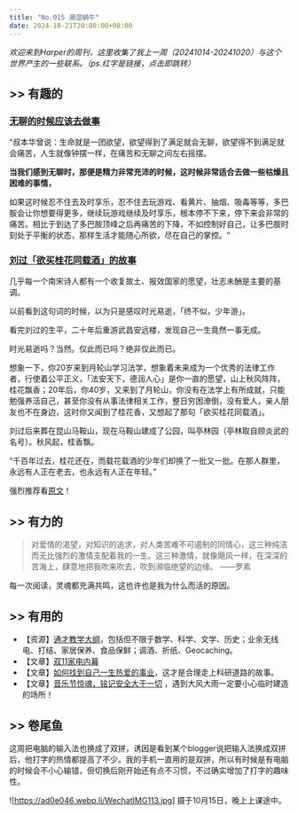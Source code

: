 ```yaml
---
title: "No.015 潮湿蜗牛"
date: 2024-10-21T20:00:00+08:00
---
```


*欢迎来到Harper的周刊，这里收集了我上一周（20241014-20241020）与这个世界产生的一些联系。（ps.红字是链接，点击即跳转）*

## >> 有趣的

### [无聊的时候应该去做事](https://wind.ink/archives/9823)

“叔本华曾说：生命就是一团欲望，欲望得到了满足就会无聊，欲望得不到满足就会痛苦，人生就像钟摆一样，在痛苦和无聊之间左右摇摆。

**当我们感到无聊时，那便是精力非常充沛的时候，这时候非常适合去做一些枯燥且困难的事情，**

如果这时候忍不住去及时享乐，忍不住去玩游戏、看黄片、抽烟、吸毒等等，多巴胺会让你想要得更多，继续玩游戏继续及时享乐，根本停不下来，停下来会非常的痛苦。相比于到达了多巴胺顶峰之后再痛苦的下降，不如控制好自己，让多巴胺时刻处于平衡的状态，那样生活才能随心所欲，尽在自己的掌控。“

### [刘过「欲买桂花同载酒」的故事](https://su.bestyuns.com:8888/api/v1/client/subscribe?token=6df5dc0eea3d613c6664af642bb29e9a)

几乎每一个南宋诗人都有一个收复故土、报效国家的愿望，壮志未酬是主要的基调。

以前看到这句词的时候，以为只是感叹时光易逝，「终不似，少年游」。

看完刘过的生平，二十年后重游武昌安远楼，发现自己一生竟然一事无成。

时光易逝吗？当然。仅此而已吗？绝非仅此而已。

想象一下，你20岁来到月轮山学习法学，想象着未来成为一个优秀的法律工作者，行使着公平正义，「法安天下，德润人心」是你一直的愿望，山上秋风阵阵，桂花飘香；20年后，你40岁，又来到了月轮山，你没有在法学上有所成就，只能勉强养活自己，甚至你没有从事法律相关工作，整日穷困潦倒，没有爱人，亲人朋友也不在身边，这时你又闻到了桂花香，又想起了那句「欲买桂花同载酒」。

刘过后来葬在昆山马鞍山，现在马鞍山建成了公园，叫亭林园（亭林取自顾炎武的名号）。秋风起，桂香飘。

“千百年过去，桂花还在，而载花载酒的少年们却换了一批又一批。在那人群里，永远有人正在老去，也永远有人正在年轻。”

强烈推荐看[原文](https://su.bestyuns.com:8888/api/v1/client/subscribe?token=6df5dc0eea3d613c6664af642bb29e9a)！

## >> 有力的

>对爱情的渴望，对知识的追求，对人类苦难不可遏制的同情心，这三种纯洁而无比强烈的激情支配着我的一生。这三种激情，就像飓风一样，在深深的苦海上，肆意地把我吹来吹去，吹到濒临绝望的边缘。  ——罗素

每一次阅读，灵魂都充满共鸣，这也许也是我为什么而活的原因。

## >> 有用的

- 【资源】[通才教学大纲](https://syllabusproject.org/a-syllabus-for-generalists/)，包括但不限于数学、科学、文学、历史；业余无线电、打结、家居保养、食品保鲜；调酒、折纸、Geocaching。
- 【文章】[双11家电内幕](https://m.okjike.com/originalPosts/670c9712a8855e724bce9ccf)
- 【文章】[如何找到自己一生热爱的事业](https://www.fxzhihu.com/question/870573710/answer/7848446713?redirect=false)，这才是合理走上科研道路的故事。
- 【文章】[音乐节惊魂，铭记安全大于一切](https://wiki.eryajf.net/pages/6baaa2) ，遇到大风大雨一定要小心临时建造的场所！

## >> 卷尾鱼

这周把电脑的输入法也换成了双拼，诱因是看到某个blogger说把输入法换成双拼后，他打字的热情都提高了不少。我的手机一直用的是双拼，所以有时候是有电脑的时候会不小心输错，但切换后刚开始还有点不习惯，不过确实增加了打字的趣味性。

![https://ad0e046.webp.li/WechatIMG113.jpg]
摄于10月15日，晚上上课途中。